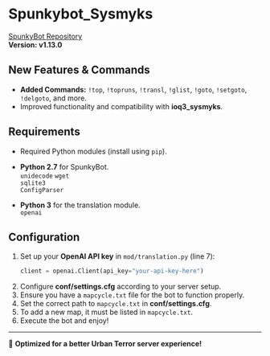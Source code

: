 # Spunkybot_Sysmyks

[SpunkyBot Repository](https://github.com/SpunkyBot/spunkybot)  
**Version: v1.13.0**

## New Features & Commands
- **Added Commands:** `!top`, `!topruns`, `!transl`, `!glist`, `!goto`, `!setgoto`, `!delgoto`, and more.
- Improved functionality and compatibility with **ioq3_sysmyks**.

## Requirements
- Required Python modules (install using `pip`).

- **Python 2.7** for SpunkyBot.  
  `unidecode`
   `wget`  
   `sqlite3`  
   `ConfigParser`
  

- **Python 3** for the translation module.  
   `openai`  

## Configuration
1. Set up your **OpenAI API key** in `mod/translation.py` (line 7):
   ```python
   client = openai.Client(api_key="your-api-key-here")
   ```
2. Configure **conf/settings.cfg** according to your server setup.
3. Ensure you have a `mapcycle.txt` file for the bot to function properly.
4. Set the correct path to `mapcycle.txt` in **conf/settings.cfg**.
5. To add a new map, it must be listed in `mapcycle.txt`.
6. Execute the bot and enjoy!

---
🚀 **Optimized for a better Urban Terror server experience!**
